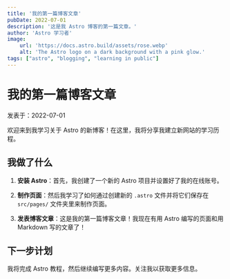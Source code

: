 ```yaml
---
title: '我的第一篇博客文章'
pubDate: 2022-07-01
description: '这是我 Astro 博客的第一篇文章。'
author: 'Astro 学习者'
image:
    url: 'https://docs.astro.build/assets/rose.webp'
    alt: 'The Astro logo on a dark background with a pink glow.'
tags: ["astro", "blogging", "learning in public"]
---
```



# 我的第一篇博客文章

 发表于：2022-07-01

 欢迎来到我学习关于 Astro 的新博客！在这里，我将分享我建立新网站的学习历程。

## 我做了什么

 1. **安装 Astro**：首先，我创建了一个新的 Astro 项目并设置好了我的在线账号。

 2. **制作页面**：然后我学习了如何通过创建新的 `.astro` 文件并将它们保存在 `src/pages/` 文件夹里来制作页面。

 3. **发表博客文章**：这是我的第一篇博客文章！我现在有用 Astro 编写的页面和用 Markdown 写的文章了！

## 下一步计划

 我将完成 Astro 教程，然后继续编写更多内容。关注我以获取更多信息。
